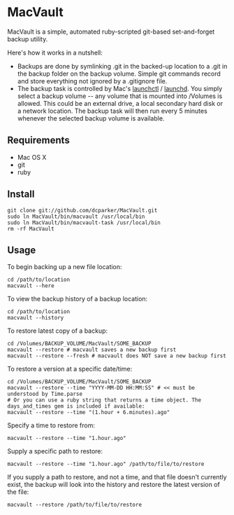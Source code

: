 # MacVault

MacVault is a simple, automated ruby-scripted git-based set-and-forget backup utility.

Here's how it works in a nutshell:

- Backups are done by symlinking .git in the backed-up location to a .git in the backup folder on the backup volume. Simple git commands record and store everything not ignored by a .gitignore file.
- The backup task is controlled by Mac's [launchctl](http://developer.apple.com/mac/library/documentation/Darwin/Reference/ManPages/man1/launchctl.1.html) / [launchd](http://developer.apple.com/macosx/launchd.html). You simply select a backup volume -- any volume that is mounted into /Volumes is allowed. This could be an external drive, a local secondary hard disk or a network location. The backup task will then run every 5 minutes whenever the selected backup volume is available.

## Requirements

- Mac OS X
- git
- ruby

## Install

    git clone git://github.com/dcparker/MacVault.git
    sudo ln MacVault/bin/macvault /usr/local/bin
    sudo ln MacVault/bin/macvault-task /usr/local/bin
    rm -rf MacVault

## Usage

To begin backing up a new file location:

    cd /path/to/location
    macvault --here

To view the backup history of a backup location:

    cd /path/to/location
    macvault --history

To restore latest copy of a backup:

    cd /Volumes/BACKUP_VOLUME/MacVault/SOME_BACKUP
    macvault --restore # macvault saves a new backup first
    macvault --restore --fresh # macvault does NOT save a new backup first
    
To restore a version at a specific date/time:

    cd /Volumes/BACKUP_VOLUME/MacVault/SOME_BACKUP
    macvault --restore --time "YYYY-MM-DD HH:MM:SS" # << must be understood by Time.parse
    # Or you can use a ruby string that returns a time object. The days_and_times gem is included if available:
    macvault --restore --time "(1.hour + 6.minutes).ago"

Specify a time to restore from:

    macvault --restore --time "1.hour.ago"

Supply a specific path to restore:

    macvault --restore --time "1.hour.ago" /path/to/file/to/restore

If you supply a path to restore, and not a time, and that file doesn't currently exist, the backup will look into the history and restore the latest version of the file:

    macvault --restore /path/to/file/to/restore
